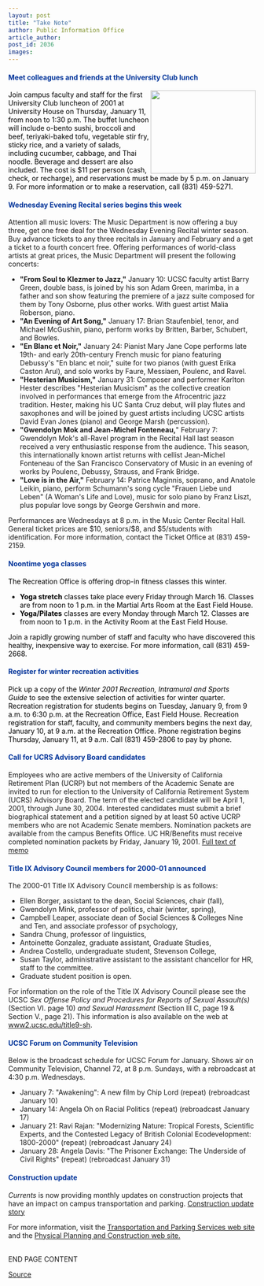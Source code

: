 ```yaml
---
layout: post
title: "Take Note"
author: Public Information Office
article_author: 
post_id: 2036
images:
---
```


<h4>
  <font color="#003399">Meet colleagues and friends at the University Club lunch</font>
</h4>
<p>
  <img align="right" border="0" height="169" src="../art/sushi_plate.jpg" width="214" alt=""><font color="#000000">Join campus faculty and staff for the first University Club luncheon of 2001 at University House on Thursday, January 11, from noon to 1:30 p.m.</font> <font color="#000000">The buffet luncheon will include o-bento sushi, broccoli and beef, teriyaki-baked tofu, vegetable stir fry, sticky rice, and a variety of salads, including cucumber, cabbage, and Thai noodle. Beverage and dessert are also included. The cost is $11 per person (cash, check, or recharge), and reservations must be made by 5 p.m. on January 9. For more information or to make a reservation, call (831) 459-5271.</font>
</p>
<h4>
  <font color="#003399">Wednesday Evening Recital series begins this week</font>
</h4>
<p>
  Attention all music lovers: The Music Department is now offering a buy three, get one free deal for the Wednesday Evening Recital winter season. Buy advance tickets to any three recitals in January and February and a get a ticket to a fourth concert free. Offering performances of world-class artists at great prices, the Music Department will present the following concerts:
</p>
<ul>
  <li>
    <b>"From Soul to Klezmer to Jazz,"</b> January 10: UCSC faculty artist Barry Green, double bass, is joined by his son Adam Green, marimba, in a father and son show featuring the premiere of a jazz suite composed for them by Tony Osborne, plus other works. With guest artist Malia Roberson, piano.
  </li>
  <li>
    <b>"An Evening of Art Song,"</b> January 17: Brian Staufenbiel, tenor, and Michael McGushin, piano, perform works by Britten, Barber, Schubert, and Bowles.
  </li>
  <li>
    <b>"En Blanc et Noir,"</b> January 24: Pianist Mary Jane Cope performs late 19th- and early 20th-century French music for piano featuring Debussy's "En blanc et noir," suite for two pianos (with guest Erika Caston Arul), and solo works by Faure, Messiaen, Poulenc, and Ravel.
  </li>
  <li>
    <b>"Hesterian Musicism,"</b> January 31: Composer and performer Karlton Hester describes "Hesterian Musicism" as the collective creation involved in performances that emerge from the Afrocentric jazz tradition. Hester, making his UC Santa Cruz debut, will play flutes and saxophones and will be joined by guest artists including UCSC artists David Evan Jones (piano) and George Marsh (percussion).
  </li>
  <li>
    <b>"Gwendolyn Mok and Jean-Michel Fonteneau,</b>" February 7: Gwendolyn Mok's all-Ravel program in the Recital Hall last season received a very enthusiastic response from the audience. This season, this internationally known artist returns with cellist Jean-Michel Fonteneau of the San Francisco Conservatory of Music in an evening of works by Poulenc, Debussy, Strauss, and Frank Bridge.
  </li>
  <li>
    <b>"Love is in the Air,"</b> February 14: Patrice Maginnis, soprano, and Anatole Leikin, piano, perform Schumann's song cycle "Frauen Liebe und Leben" (A Woman's Life and Love), music for solo piano by Franz Liszt, plus popular love songs by George Gershwin and more.
  </li>
</ul>
<p>
  Performances are Wednesdays at 8 p.m. in the Music Center Recital Hall. General ticket prices are $10, seniors/$8, and $5/students with identification. For more information, contact the Ticket Office at (831) 459-2159.
</p>
<h4>
  <font color="#003399">Noontime yoga classes</font>
</h4>
<p>
  <font color="#000000">The Recreation Office is offering drop-in fitness classes this winter.</font>
</p>
<ul>
  <li>
    <font color="#000000"><b>Yoga stretch</b> classes take place every Friday through March 16. Classes are from noon to 1 p.m. in the Martial Arts Room at the East Field House.</font>
  </li>
  <li>
    <font color="#000000"><b>Yoga/Pilates</b> classes are every Monday through March 12. Classes are from noon to 1 p.m. in the Activity Room at the East Field House.</font>
  </li>
</ul>
<p>
  <font color="#000000">Join a rapidly growing number of staff and faculty who have discovered this healthy, inexpensive way to exercise. For more information, call (831) 459-2668.</font>
</p>
<h4>
  <font color="#003399">Register for winter recreation activities</font>
</h4>
<p>
  <font color="#000000">Pick up a copy of the <i>Winter 2001 Recreation, Intramural and Sports<br>
  Guide</i> to see the extensive selection of activities for winter quarter. Recreation registration for students begins on Tuesday, January 9, from 9 a.m. to 6:30 p.m. at the Recreation Office, East Field House. Recreation registration for staff, faculty, and community members begins the next day, January 10, at 9 a.m. at the Recreation Office. Phone registration begins Thursday, January 11, at 9 a.m. Call (831) 459-2806 to pay by phone.</font>
</p>
<h4>
  <font color="#003399">Call for UCRS Advisory Board candidates</font>
</h4>
<p>
  Employees who are active members of the University of California Retirement Plan (UCRP) but not members of the Academic Senate are invited to run for election to the University of California Retirement System (UCRS) Advisory Board. The term of the elected candidate will be April 1, 2001, through June 30, 2004. Interested candidates must submit a brief biographical statement and a petition signed by at least 50 active UCRP members who are not Academic Senate members. Nomination packets are available from the campus Benefits Office. UC HR/Benefits must receive completed nomination packets by Friday, January 19, 2001. <a href="http://www.ucop.edu/bencom/news/ucrsboard2.html">Full text of memo</a>
</p>
<h4>
  <font color="#003399">Title IX Advisory Council members</font> <font color="#003399">for 2000-01 announced</font>
</h4>
<p>
  The 2000-01 Title IX Advisory Council membership is as follows:
</p>
<ul>
  <li>Ellen Borger, assistant to the dean, Social Sciences, chair (fall),
  </li>
  <li>Gwendolyn Mink, professor of politics, chair (winter, spring),
  </li>
  <li>Campbell Leaper, associate dean of Social Sciences &amp; Colleges Nine and Ten, and associate professor of psychology,
  </li>
  <li>Sandra Chung, professor of linguistics,
  </li>
  <li>Antoinette Gonzalez, graduate assistant, Graduate Studies,
  </li>
  <li>Andrea Costello, undergraduate student, Stevenson College,
  </li>
  <li>Susan Taylor, administrative assistant to the assistant chancellor for HR, staff to the committee.
  </li>
  <li>Graduate student position is open.
  </li>
</ul>
<p>
  For information on the role of the Title IX Advisory Council please see the<br>
  UCSC <i>Sex Offense Policy and Procedures for Reports of Sexual Assault(s)</i><br>
  (Section VI. page 10) <i>and Sexual Harassment</i> (Section III C, page 19 &amp;<br>
  Section V., page 21). This information is also available on the web at<br>
  <a href="http://www2.ucsc.edu/title9-sh">www2.ucsc.edu/title9-sh</a>.
</p>
<h4>
  <font color="#003399">UCSC Forum on Community Television</font>
</h4>
<p>
  Below is the broadcast schedule for UCSC Forum for January. Shows air on Community Television, Channel 72, at 8 p.m. Sundays, with a rebroadcast at 4:30 p.m. Wednesdays.
</p>
<ul>
  <li>January 7: "Awakening": A new film by Chip Lord (repeat) (rebroadcast January 10)
  </li>
  <li>January 14: Angela Oh on Racial Politics (repeat) (rebroadcast January 17)
  </li>
  <li>January 21: Ravi Rajan: "Modernizing Nature: Tropical Forests, Scientific Experts, and the Contested Legacy of British Colonial Ecodevelopment: 1800-2000" (repeat) (rebroadcast January 24)
  </li>
  <li>January 28: Angela Davis: "The Prisoner Exchange: The Underside of Civil Rights" (repeat) (rebroadcast January 31)
  </li>
</ul>
<h4>
  <font color="#003399">Construction update</font>
</h4>
<p>
  <i>Currents</i> is now providing monthly updates on construction projects that have an impact on campus transportation and parking. <a href="../../construction.html">Construction update story</a>
</p>
<p>
  For more information, visit the <a href="http://www2.ucsc.edu/taps/">Transportation and Parking Services web site</a> and the <a href="http://www2.ucsc.edu/ppc/">Physical Planning and Construction web site.</a>
</p>
<p>
  <br>
  END PAGE CONTENT
</p>
<p><a href="http://www1.ucsc.edu/currents/00-01/01-08/takenote.html" title="Permalink to takenote">Source</a></p>
